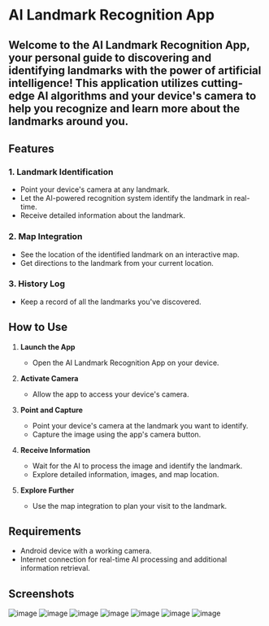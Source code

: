 # AI Landmark Recognition App

## Welcome to the AI Landmark Recognition App, your personal guide to discovering and identifying landmarks with the power of artificial intelligence! This application utilizes cutting-edge AI algorithms and your device's camera to help you recognize and learn more about the landmarks around you.

## Features

### 1. Landmark Identification
- Point your device's camera at any landmark.
- Let the AI-powered recognition system identify the landmark in real-time.
- Receive detailed information about the landmark.

### 2. Map Integration
- See the location of the identified landmark on an interactive map.
- Get directions to the landmark from your current location.

### 3. History Log
- Keep a record of all the landmarks you've discovered.

## How to Use

1. **Launch the App**
   - Open the AI Landmark Recognition App on your device.

2. **Activate Camera**
   - Allow the app to access your device's camera.

3. **Point and Capture**
   - Point your device's camera at the landmark you want to identify.
   - Capture the image using the app's camera button.

4. **Receive Information**
   - Wait for the AI to process the image and identify the landmark.
   - Explore detailed information, images, and map location.

5. **Explore Further**
   - Use the map integration to plan your visit to the landmark.

## Requirements

- Android device with a working camera.
- Internet connection for real-time AI processing and additional information retrieval.

## Screenshots

![image](https://github.com/VangelNum/AI_Landmark/assets/91003195/50337c6e-8e20-4874-89f0-8e16d474b4fb)
![image](https://github.com/VangelNum/AI_Landmark/assets/91003195/05157a12-6d48-4115-8e76-c19d168990d3)
![image](https://github.com/VangelNum/AI_Landmark/assets/91003195/2846bd76-7d1e-446f-b19e-2a2fef64e049)
![image](https://github.com/VangelNum/AI_Landmark/assets/91003195/70f6083a-be27-48f3-8de0-b2b7ac1bde94)
![image](https://github.com/VangelNum/AI_Landmark/assets/91003195/e659e931-0807-442d-be8a-aceafa689bc9)
![image](https://github.com/VangelNum/AI_Landmark/assets/91003195/cb1b8739-87b8-46b9-89ab-5a80d1789539)
![image](https://github.com/VangelNum/AI_Landmark/assets/91003195/b9121aa5-0db4-4e64-b632-905c26b9d84e)
